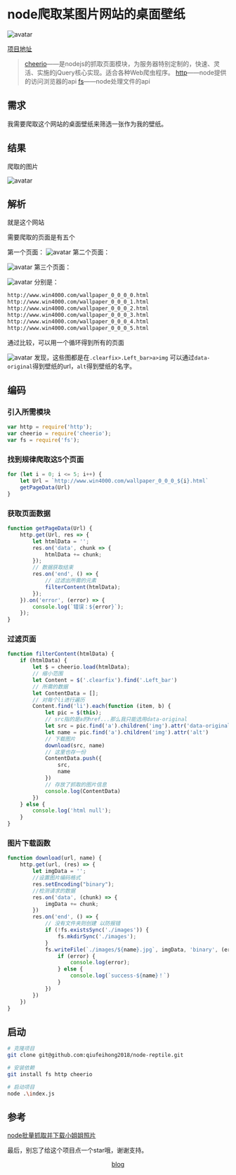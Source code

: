 # node爬取某图片网站的桌面壁纸

![avatar](./shotPic/node-reptile6.png)

[项目地址](https://github.com/qiufeihong2018/node-reptile)

> [cheerio](https://cheerio.js.org/)——是nodejs的抓取页面模块，为服务器特别定制的，快速、灵活、实施的jQuery核心实现。适合各种Web爬虫程序。
> [http](https://nodejs.org/api/http.html)——node提供的访问浏览器的api
> [fs](https://nodejs.org/api/fs.html)——node处理文件的api

## 需求
我需要爬取这个网站的桌面壁纸来筛选一张作为我的壁纸。

## 结果
爬取的图片

![avatar](./shotPic/node-reptile5.png)

## 解析
就是这个网站

需要爬取的页面是有五个

第一个页面：
![avatar](./shotPic/node-reptile1.png)
第二个页面：

![avatar](./shotPic/node-reptile2.png)
第三个页面：

![avatar](./shotPic/node-reptile3.png)
分别是：
``` bash
http://www.win4000.com/wallpaper_0_0_0_0.html
http://www.win4000.com/wallpaper_0_0_0_1.html
http://www.win4000.com/wallpaper_0_0_0_2.html
http://www.win4000.com/wallpaper_0_0_0_3.html
http://www.win4000.com/wallpaper_0_0_0_4.html
http://www.win4000.com/wallpaper_0_0_0_5.html
```
通过比较，可以用一个循环得到所有的页面

![avatar](./shotPic/node-reptile4.png)
发现，这些图都是在`.clearfix>.Left_bar>a>img`
可以通过`data-original`得到壁纸的url，`alt`得到壁纸的名字。

## 编码
### 引入所需模块
``` javascript
var http = require('http');
var cheerio = require('cheerio');
var fs = require('fs');
```

### 找到规律爬取这5个页面
``` javascript
for (let i = 0; i <= 5; i++) {
    let Url = `http://www.win4000.com/wallpaper_0_0_0_${i}.html`
    getPageData(Url)
}
```

### 获取页面数据
``` javascript
function getPageData(Url) {
    http.get(Url, res => {
        let htmlData = '';
        res.on('data', chunk => {
            htmlData += chunk;
        });
        // 数据获取结束
        res.on('end', () => {
            // 过滤出所需的元素
            filterContent(htmlData);
        });
    }).on('error', (error) => {
        console.log(`错误：${error}`);
    });
}
```

### 过滤页面
``` javascript
function filterContent(htmlData) {
    if (htmlData) {
        let $ = cheerio.load(htmlData);
        // 缩小范围
        let Content = $('.clearfix').find('.Left_bar')
        // 所需的数据
        let ContentData = [];
        // 对每个li进行遍历
        Content.find('li').each(function (item, b) {
            let pic = $(this);
            // src指的是a的href...那么我只能选用data-original
            let src = pic.find('a').children('img').attr('data-original')
            let name = pic.find('a').children('img').attr('alt')
            // 下载图片
            download(src, name)
            // 这里也存一份
            ContentData.push({
                src,
                name
            })
            // 存放了抓取的图片信息
            console.log(ContentData)
        })
    } else {
        console.log('html null');
    }
}
```

### 图片下载函数
``` javascript
function download(url, name) {
    http.get(url, (res) => {
        let imgData = '';
        //设置图片编码格式
        res.setEncoding("binary");
        //检测请求的数据
        res.on('data', (chunk) => {
            imgData += chunk;
        })
        res.on('end', () => {
            // 没有文件夹则创建 以防报错
            if (!fs.existsSync('./images')) {
                fs.mkdirSync('./images');
            }
            fs.writeFile(`./images/${name}.jpg`, imgData, 'binary', (error) => {
                if (error) {
                    console.log(error);
                } else {
                    console.log(`success-${name}！`)
                }
            })
        })
    })
}
```
## 启动
``` bash
# 克隆项目
git clone git@github.com:qiufeihong2018/node-reptile.git

# 安装依赖
git install fs http cheerio

# 启动项目
node .\index.js
```

## 参考
[node批量抓取并下载小姐姐照片](https://juejin.im/post/5cda19dd518825696125effc)



最后，别忘了给这个项目点一个star哦，谢谢支持。

[blog](https://github.com/qiufeihong2018/vuepress-blog)




<style scoped>
    p:nth-last-child(2) {
        text-align: center
    }
</style>